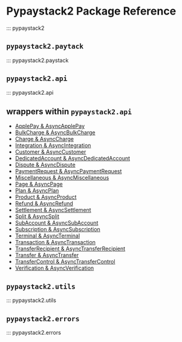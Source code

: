 # Pypaystack2 Package Reference

::: pypaystack2

## `pypaystack2.paytack`
::: pypaystack2.paystack

## `pypaystack2.api`
::: pypaystack2.api

## wrappers within `pypaystack2.api`
- [ApplePay & AsyncApplePay](./apple_pay.md)
- [BulkCharge & AsyncBulkCharge](./bulk_charges.md)
- [Charge & AsyncCharge](./charge.md)
- [Integration & AsyncIntegration](./integration.md)
- [Customer & AsyncCustomer](./customer.md)
- [DedicatedAccount & AsyncDedicatedAccount](./dedicated_accounts.md)
- [Dispute & AsyncDispute](./disputes.md)
- [PaymentRequest & AsyncPaymentRequest](./payment_requests.md)
- [Miscellaneous & AsyncMiscellaneous](./miscellaneous.md)
- [Page & AsyncPage](./payment_pages.md)
- [Plan & AsyncPlan](./plans.md)
- [Product & AsyncProduct](./products.md)
- [Refund & AsyncRefund](./refunds.md)
- [Settlement & AsyncSettlement](./settlements.md)
- [Split & AsyncSplit](./splits.md)
- [SubAccount & AsyncSubAccount](./subaccounts.md)
- [Subscription & AsyncSubscription](./subscriptions.md)
- [Terminal & AsyncTerminal](./terminals.md)
- [Transaction & AsyncTransaction](./transactions.md)
- [TransferRecipient & AsyncTransferRecipient](./transfer_recipients.md)
- [Transfer & AsyncTransfer](./transfers.md)
- [TransferControl & AsyncTransferControl](./transfers_control.md)
- [Verification & AsyncVerification](./verification.md)

## `pypaystack2.utils`
::: pypaystack2.utils

## `pypaystack2.errors`
::: pypaystack2.errors